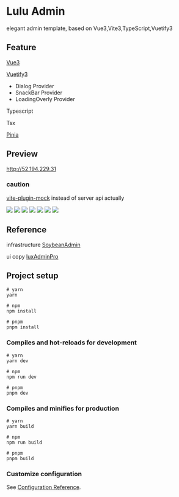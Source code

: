 # Lulu Admin
elegant admin template, based on Vue3,Vite3,TypeScript,Vuetify3
## Feature

[Vue3](https://vuejs.org/guide/quick-start.html#creating-a-vue-application)

[Vuetify3](https://next.vuetifyjs.com/en/getting-started/installation/)

- Dialog Provider
- SnackBar Provider
- LoadingOverly Provider

Typescript

Tsx

[Pinia](https://pinia.vuejs.org/)


## Preview

http://52.194.229.31

### caution
[vite-plugin-mock](https://github.com/vbenjs/vite-plugin-mock) instead of server api actually

![](https://i.imgur.com/S5HeYO2.png)
![](https://i.imgur.com/MgHU7Av.png)
![](https://i.imgur.com/Xr5gqgE.png)
![](https://i.imgur.com/OVjed1u.png)
![](https://i.imgur.com/iA7ffeQ.png)
![](https://i.imgur.com/Qu3TPXF.png)
![](https://i.imgur.com/bNXRsiv.png)




## Reference

infrastructure [SoybeanAdmin](https://github.com/honghuangdc/soybean-admin)

ui copy [luxAdminPro](https://lux-admin-pro.indielayer.com/dashboard/analytics)

## Project setup

```
# yarn
yarn

# npm
npm install

# pnpm
pnpm install
```

### Compiles and hot-reloads for development

```
# yarn
yarn dev

# npm
npm run dev

# pnpm
pnpm dev
```

### Compiles and minifies for production

```
# yarn
yarn build

# npm
npm run build

# pnpm
pnpm build
```

### Customize configuration

See [Configuration Reference](https://vitejs.dev/config/).
